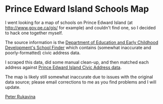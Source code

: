 Prince Edward Island Schools Map
================================

I went looking for a map of schools on Prince Edward Island (at http://www.gov.pe.ca/gis/ for example) and couldn't find one, so I decided to hack one together myself.

The source information is the [Department of Education and Early Childhood Development's School Finder](http://www.edu.pe.ca/finder/schoolfinderresults.asp?searchtype=all) which contains (somewhat inaccurate and poorly-formatted) civic address data.

I scraped this data, did some manual clean-up, and then matched each address against [Prince Edward Island Civic Address data](http://wiki.ruk.ca/wiki/Downloading_PEI_Civic_Address_Data).

The map is likely still somewhat inaccurate due to issues with the original data source; please email corrections to me as you find problems and I will update.

[Peter Rukavina](mailto:reinvented+schools@gmail.com)
